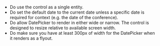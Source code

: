 - Do use the control as a single entity.
- Do set the default date to the current date unless a specific date is required for context (e.g. the date of the conference).
- Do allow DatePicker to render in either wide or narrow. The control is designed to resize relative to available screen width.
- Do make sure you have at least 300px of width for the DatePicker when it renders as a flyout.
